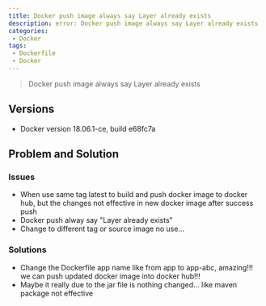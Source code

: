 ```yaml
---
title: Docker push image always say Layer already exists
description: error: Docker push image always say Layer already exists
categories:
 - Docker
tags:
 - Dockerfile
 - Docker
---
```


> Docker push image always say Layer already exists

## Versions

 - Docker version 18.06.1-ce, build e68fc7a

## Problem and Solution

### Issues

- When use same tag latest to build and push docker image to docker hub, but the changes not effective in new docker image after success push
- Docker push alway say "Layer already exists"
- Change to different tag or source image no use...

### Solutions

- Change the Dockerfile app name like from app to app-abc, amazing!!! we can push updated docker image into docker hub!!!
- Maybe it really due to the jar file is nothing changed... like maven package not effective